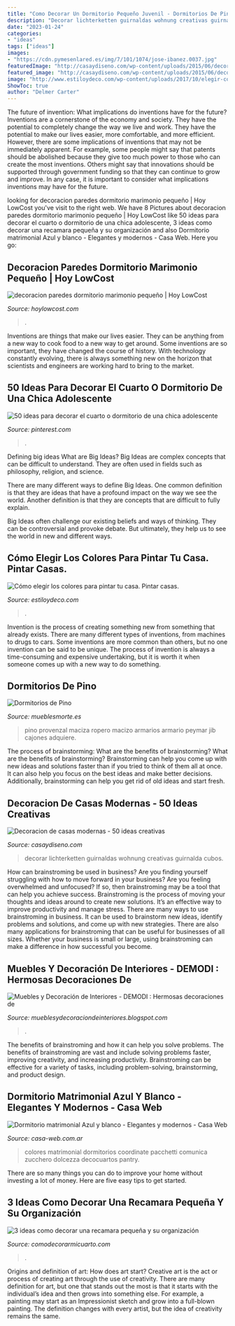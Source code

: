 ```yaml
---
title: "Como Decorar Un Dormitorio Pequeño Juvenil - Dormitorios De Pino"
description: "Decorar lichterketten guirnaldas wohnung creativas guirnalda cubos"
date: "2023-01-24"
categories:
- "ideas"
tags: ["ideas"]
images:
- "https://cdn.pymesenlared.es/img/7/101/1074/jose-ibanez.0037.jpg"
featuredImage: "http://casaydiseno.com/wp-content/uploads/2015/06/decorar-dormitorios-guirnaldas-luces.jpg"
featured_image: "http://casaydiseno.com/wp-content/uploads/2015/06/decorar-dormitorios-guirnaldas-luces.jpg"
image: "http://www.estiloydeco.com/wp-content/uploads/2017/10/elegir-colores-para-pintar-7.jpg"
ShowToc: true
author: "Delmer Carter"
---
```



The future of invention: What implications do inventions have for the future?
Inventions are a cornerstone of the economy and society. They have the potential to completely change the way we live and work. They have the potential to make our lives easier, more comfortable, and more efficient. However, there are some implications of inventions that may not be immediately apparent. For example, some people might say that patents should be abolished because they give too much power to those who can create the most inventions. Others might say that innovations should be supported through government funding so that they can continue to grow and improve. In any case, it is important to consider what implications inventions may have for the future.

	

		
looking for decoracion paredes dormitorio marimonio pequeño | Hoy LowCost you've visit to the right web. We have 8 Pictures about decoracion paredes dormitorio marimonio pequeño | Hoy LowCost like 50 ideas para decorar el cuarto o dormitorio de una chica adolescente, 3 ideas como decorar una recamara pequeña y su organización and also Dormitorio matrimonial Azul y blanco - Elegantes y modernos - Casa Web. Here you go:
		
    
## Decoracion Paredes Dormitorio Marimonio Pequeño | Hoy LowCost

<img loading=lazy src="https://hoylowcost.com/wp-content/uploads/2015/10/decoracion-paredes-dormitorio-marimonio-pequeño.jpg" onerror="this.onerror=null;this.src='https://tse1.mm.bing.net/th?id=OIP.7S9UYFETrjju1wGhS2wk1AHaHa&amp;pid=15.1';" alt="decoracion paredes dormitorio marimonio pequeño | Hoy LowCost">

_Source: hoylowcost.com_

>. 

	

Inventions are things that make our lives easier. They can be anything from a new way to cook food to a new way to get around. Some inventions are so important, they have changed the course of history. With technology constantly evolving, there is always something new on the horizon that scientists and engineers are working hard to bring to the market.

    
## 50 Ideas Para Decorar El Cuarto O Dormitorio De Una Chica Adolescente

<img loading=lazy src="https://i.pinimg.com/736x/eb/94/0d/eb940d0c584a9e745d3b7090eee41eaf.jpg" onerror="this.onerror=null;this.src='https://tse3.mm.bing.net/th?id=OIP.cvza7CPmwzHPLl7XYFaNJQHaLH&amp;pid=15.1';" alt="50 ideas para decorar el cuarto o dormitorio de una chica adolescente">

_Source: pinterest.com_

>. 

	

Defining big ideas
What are Big Ideas?
Big Ideas are complex concepts that can be difficult to understand. They are often used in fields such as philosophy, religion, and science.

There are many different ways to define Big Ideas. One common definition is that they are ideas that have a profound impact on the way we see the world. Another definition is that they are concepts that are difficult to fully explain.

Big Ideas often challenge our existing beliefs and ways of thinking. They can be controversial and provoke debate. But ultimately, they help us to see the world in new and different ways.

    
## Cómo Elegir Los Colores Para Pintar Tu Casa. Pintar Casas.

<img loading=lazy src="http://www.estiloydeco.com/wp-content/uploads/2017/10/elegir-colores-para-pintar-7.jpg" onerror="this.onerror=null;this.src='https://tse3.mm.bing.net/th?id=OIP.8GOTDTruWiHWCIvOCSErVgHaLG&amp;pid=15.1';" alt="Cómo elegir los colores para pintar tu casa. Pintar casas.">

_Source: estiloydeco.com_

>. 

	

Invention is the process of creating something new from something that already exists. There are many different types of inventions, from machines to drugs to cars. Some inventions are more common than others, but no one invention can be said to be unique. The process of invention is always a time-consuming and expensive undertaking, but it is worth it when someone comes up with a new way to do something.

    
## Dormitorios De Pino

<img loading=lazy src="https://cdn.pymesenlared.es/img/7/101/1074/jose-ibanez.0037.jpg" onerror="this.onerror=null;this.src='https://tse3.mm.bing.net/th?id=OIP.1MGhn4fB_1IJz_8KjNkADAHaFj&amp;pid=15.1';" alt="Dormitorios de Pino">

_Source: mueblesmorte.es_

>pino provenzal maciza ropero macizo armarios armario peymar jib cajones adquiere. 

	

The process of brainstorming: What are the benefits of brainstorming?
What are the benefits of brainstorming?
Brainstorming can help you come up with new ideas and solutions faster than if you tried to think of them all at once. It can also help you focus on the best ideas and make better decisions. Additionally, brainstorming can help you get rid of old ideas and start fresh.

    
## Decoracion De Casas Modernas - 50 Ideas Creativas

<img loading=lazy src="http://casaydiseno.com/wp-content/uploads/2015/06/decorar-dormitorios-guirnaldas-luces.jpg" onerror="this.onerror=null;this.src='https://tse1.mm.bing.net/th?id=OIP.k593M5dUMmgZAsfFlXL4AQHaGA&amp;pid=15.1';" alt="Decoracion de casas modernas - 50 ideas creativas">

_Source: casaydiseno.com_

>decorar lichterketten guirnaldas wohnung creativas guirnalda cubos. 

	

How can brainstroming be used in business?
Are you finding yourself struggling with how to move forward in your business? Are you feeling overwhelmed and unfocused? If so, then brainstroming may be a tool that can help you achieve success. Brainstroming is the process of moving your thoughts and ideas around to create new solutions. It’s an effective way to improve productivity and manage stress.
There are many ways to use brainstroming in business. It can be used to brainstorm new ideas, identify problems and solutions, and come up with new strategies. There are also many applications for brainstroming that can be useful for businesses of all sizes. Whether your business is small or large, using brainstroming can make a difference in how successful you become.

    
## Muebles Y Decoración De Interiores - DEMODI : Hermosas Decoraciones De

<img loading=lazy src="http://3.bp.blogspot.com/-yJNM5bi-Nso/VP3ApvLzBRI/AAAAAAAAQ8U/tbFR3dwaomE/s1600/ee757f47fbdcc71e659c0d93d492cba9.jpg" onerror="this.onerror=null;this.src='https://tse4.mm.bing.net/th?id=OIP.-C1AJ-HXW8YfOp4aXVTRigHaLH&amp;pid=15.1';" alt="Muebles y Decoración de Interiores - DEMODI : Hermosas decoraciones de">

_Source: mueblesydecoraciondeinteriores.blogspot.com_

>. 

	

The benefits of brainstroming and how it can help you solve problems.
The benefits of brainstroming are vast and include solving problems faster, improving creativity, and increasing productivity. Brainstroming can be effective for a variety of tasks, including problem-solving, brainstorming, and product design.

    
## Dormitorio Matrimonial Azul Y Blanco - Elegantes Y Modernos - Casa Web

<img loading=lazy src="https://casa-web.com.ar/wp-content/uploads/2011/05/dormitorio-azul-claro.jpg" onerror="this.onerror=null;this.src='https://tse2.mm.bing.net/th?id=OIP.ODl1bSdqvXnD3uyVN_ATZwAAAA&amp;pid=15.1';" alt="Dormitorio matrimonial Azul y blanco - Elegantes y modernos - Casa Web">

_Source: casa-web.com.ar_

>colores matrimonial dormitorios coordinate pacchetti comunica zucchero dolcezza decocuartos pantry. 

	

There are so many things you can do to improve your home without investing a lot of money. Here are five easy tips to get started.

    
## 3 Ideas Como Decorar Una Recamara Pequeña Y Su Organización

<img loading=lazy src="https://comodecorarmicuarto.com/wp-content/uploads/2021/06/como-decorar-una-recamara-pequena-con-dos-tonalidades.jpg" onerror="this.onerror=null;this.src='https://tse1.mm.bing.net/th?id=OIP.J8NMtPYqKLvtx2fXzWDYqwHaJQ&amp;pid=15.1';" alt="3 ideas como decorar una recamara pequeña y su organización">

_Source: comodecorarmicuarto.com_

>. 

	

Origins and definition of art: How does art start?
Creative art is the act or process of creating art through the use of creativity. There are many definition for art, but one that stands out the most is that it starts with the individual’s idea and then grows into something else. For example, a painting may start as an Impressionist sketch and grow into a full-blown painting. The definition changes with every artist, but the idea of creativity remains the same.

